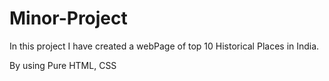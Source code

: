 # Minor-Project

In this project I have created a webPage of top 10 Historical Places in India.

By using Pure HTML, CSS
